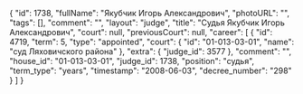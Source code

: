 {
    "id": 1738,
    "fullName": "Якубчик Игорь Александрович",
    "photoURL": "",
    "tags": [],
    "comment": "",
    "layout": "judge",
    "title": "Судья Якубчик Игорь Александрович",
    "court": null,
    "previousCourt": null,
    "career": [
        {
            "id": 4719,
            "term": 5,
            "type": "appointed",
            "court": {
                "id": "01-013-03-01",
                "name": "суд Ляховичского района"
            },
            "extra": {
                "judge_id": 3577
            },
            "comment": "",
            "house_id": "01-013-03-01",
            "judge_id": 1738,
            "position": "судья",
            "term_type": "years",
            "timestamp": "2008-06-03",
            "decree_number": "298"
        }
    ]
}